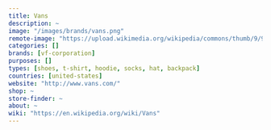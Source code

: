 ```yaml
---
title: Vans
description: ~
image: "/images/brands/vans.png"
remote-image: "https://upload.wikimedia.org/wikipedia/commons/thumb/9/91/Vans-logo.svg/220px-Vans-logo.svg.png"
categories: []
brands: [vf-corporation]
purposes: []
types: [shoes, t-shirt, hoodie, socks, hat, backpack]
countries: [united-states]
website: "http://www.vans.com/"
shop: ~
store-finder: ~
about: ~
wiki: "https://en.wikipedia.org/wiki/Vans"
---
```

